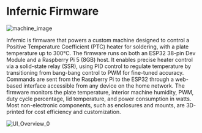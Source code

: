 # Infernic Firmware

![machine_image](https://github.com/user-attachments/assets/b3163748-d6a7-42bf-ac57-e4a549a5c4b1)


Infernic is firmware that powers a custom machine designed to control a Positive Temperature Coefficient (PTC) heater for soldering, with a plate temperature up to 300°C. The firmware runs on both an ESP32 38-pin Dev Module and a Raspberry Pi 5 (8GB) host. It enables precise heater control via a solid-state relay (SSR), using PID control to regulate temperature by transitioning from bang-bang control to PWM for fine-tuned accuracy. Commands are sent from the Raspberry Pi to the ESP32 through a web-based interface accessible from any device on the home network. The firmware monitors the plate temperature, interior machine humidity, PWM, duty cycle percentage, lid temperature, and power consumption in watts. Most non-electronic components, such as enclosures and mounts, are 3D-printed for cost efficiency and customization.


![UI_Overview_0](https://github.com/user-attachments/assets/e27dff51-dc92-4ef9-83ca-542a02f88137)
